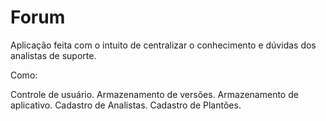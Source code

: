 # Forum 


Aplicação feita com o intuito de centralizar o conhecimento e dúvidas dos analistas de
suporte. 

Como:

Controle de usuário.
Armazenamento de versões.
Armazenamento de aplicativo.
Cadastro de Analistas.
Cadastro de Plantões.
